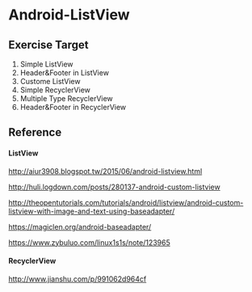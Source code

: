 # Android-ListView

## Exercise Target
1. Simple ListView
1. Header&Footer in ListView
1. Custome ListView
1. Simple RecyclerView
1. Multiple Type RecyclerView
1. Header&Footer in RecyclerView

## Reference

#### ListView

http://aiur3908.blogspot.tw/2015/06/android-listview.html

http://huli.logdown.com/posts/280137-android-custom-listview

http://theopentutorials.com/tutorials/android/listview/android-custom-listview-with-image-and-text-using-baseadapter/

https://magiclen.org/android-baseadapter/

https://www.zybuluo.com/linux1s1s/note/123965


#### RecyclerView

http://www.jianshu.com/p/991062d964cf
